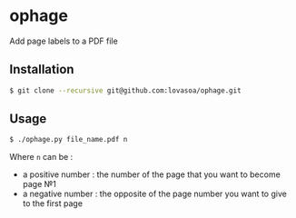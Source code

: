 # ophage
Add page labels to a PDF file

## Installation
```bash
$ git clone --recursive git@github.com:lovasoa/ophage.git
```

## Usage
```bash
$ ./ophage.py file_name.pdf n
```
Where `n` can be :
 - a positive number : the number of the page that you want to become page №1
 - a negative number : the opposite of the page number you want to give to the first page

